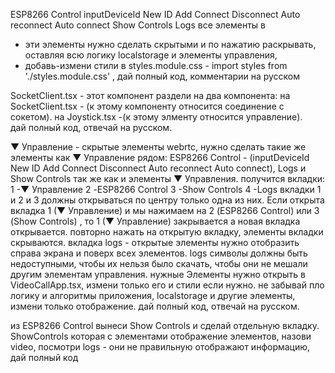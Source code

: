 ESP8266 Control
inputDeviceId
New ID
Add
Connect
Disconnect
Auto reconnect
Auto connect
Show Controls
Logs
все элементы в 

- эти элементы нужно сделать скрытыми и по нажатию раскрывать, оставляя всю логику localstorage и элементы управления, 
- добавь-измени стили в styles.module.css - import styles from './styles.module.css'
, дай полный код, комментарии на русском


SocketClient.tsx - этот компонент раздели на два компонента: 
на SocketClient.tsx - (к этому компоненту относится соединение с сокетом).
на Joystick.tsx -(к этому элменту относится управление).  
дай полный код, отвечай на русском.

▼ Управление - скрытые элементы webrtc, нужно сделать такие же элементы как ▼ Управление рядом:
ESP8266 Control - (inputDeviceId New ID Add Connect Disconnect Auto reconnect Auto connect), Logs и Show Controls 
так же как и элементы ▼ Управления. 
получится вкладки: 1 -▼ Управление 2 -ESP8266 Control 3 -Show Controls 4 -Logs
вкладки 1 и 2 и 3 должны открываться по центру только одна из них. Если открыта вкладка 1 (▼ Управление) и мы нажимаем на 2 (ESP8266 Control) 
или 3 (Show Controls) , то 1 (▼ Управление) закрывается а новая вкладка открывается. повторно нажать на открытую вкладку, элементы вкладки скрываются.
вкладка 
logs - открытые элементы нужно отобразить справа экрана и поверх всех элементов. logs символы должны быть недоступными, чтобы их нельзя было скачать, чтобы они не мешали
другим элементам управления. нужные Элементы нужно открыть в VideoCallApp.tsx, измени только его и стили если нужно.
не забывай пло логику и алгоритмы приложения, localstorage и другие элементы, измени только отображение.
дай полный код, отвечай на русском.


из ESP8266 Control вынеси Show Controls и сделай отдельную вкладку. ShowControls которая с элементами отображение элементов, назови video,
посмотри logs - они не правильную отображают информацию, дай полный код

